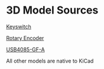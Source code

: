 # 3D Model Sources
[Keyswitch](https://www.snapeda.com/parts/MX1A-E1NW/Cherry/view-part)

[Rotary Encoder](https://www.snapeda.com/parts/EN11-HSM1BF20/TT%20Electronics%2FBI/view-part/)

[USB4085-GF-A](https://www.snapeda.com/parts/USB4085-GF-A/Global%20Connector%20Technology/view-part)

All other models are native to KiCad
